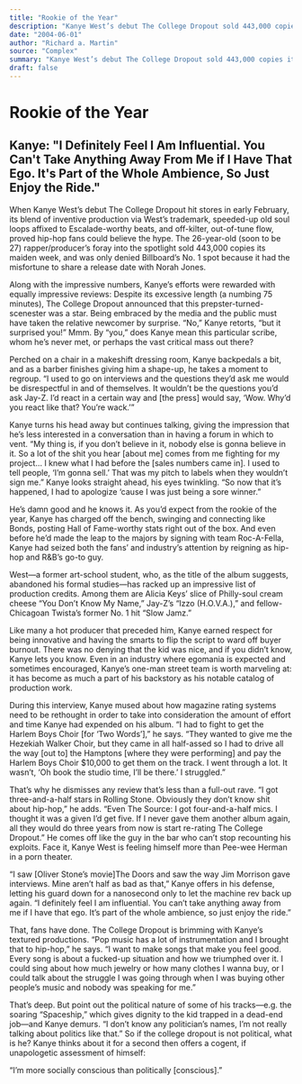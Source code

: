 ```yaml
---
title: "Rookie of the Year"
description: "Kanye West’s debut The College Dropout sold 443,000 copies its maiden week. The 26-year-old was only denied Billboard’s No. 1 spot because it had the misfortune to share a release date with Norah Jone..."
date: "2004-06-01"
author: "Richard a. Martin"
source: "Complex"
summary: "Kanye West’s debut The College Dropout sold 443,000 copies its maiden week. The 26-year-old was only denied Billboard’s No. 1 spot because it had the misfortune to share a release date with Norah Jones. By “you,” does Kanyye mean this particular scribe, whom he’s never met, or perhaps the vast critical mass out there?"
draft: false
---
```


# Rookie of the Year

## Kanye: "I Definitely Feel I Am Influential. You Can't Take Anything Away From Me if I Have That Ego. It's Part of the Whole Ambience, So Just Enjoy the Ride."

When Kanye West’s debut The College Dropout hit stores in early February, its blend of inventive production via West’s trademark, speeded-up old soul loops affixed to Escalade-worthy beats, and off-kilter, out-of-tune flow, proved hip-hop fans could believe the hype. The 26-year-old (soon to be 27) rapper/producer’s foray into the spotlight sold 443,000 copies its maiden week, and was only denied Billboard’s No. 1 spot because it had the misfortune to share a release date with Norah Jones.

Along with the impressive numbers, Kanye’s efforts were rewarded with equally impressive reviews: Despite its excessive length (a numbing 75 minutes), The College Dropout announced that this prepster-turned-scenester was a star. Being embraced by the media and the public must have taken the relative newcomer by surprise. “No,” Kanye retorts, “but it surprised you!” Mmm. By “you,” does Kanye mean this particular scribe, whom he’s never met, or perhaps the vast critical mass out there?

Perched on a chair in a makeshift dressing room, Kanye backpedals a bit, and as a barber finishes giving him a shape-up, he takes a moment to regroup. “I used to go on interviews and the questions they’d ask me would be disrespectful in and of themselves. It wouldn’t be the questions you’d ask Jay-Z. I’d react in a certain way and [the press] would say, ‘Wow. Why’d you react like that? You’re wack.’”

Kanye turns his head away but continues talking, giving the impression that he’s less interested in a conversation than in having a forum in which to vent. “My thing is, if you don’t believe in it, nobody else is gonna believe in it. So a lot of the shit you hear [about me] comes from me fighting for my project… I knew what I had before the [sales numbers came in]. I used to tell people, ‘I’m gonna sell.’ That was my pitch to labels when they wouldn’t sign me.” Kanye looks straight ahead, his eyes twinkling. “So now that it’s happened, I had to apologize ‘cause I was just being a sore winner.”

He’s damn good and he knows it. As you’d expect from the rookie of the year, Kanye has charged off the bench, swinging and connecting like Bonds, posting Hall of Fame-worthy stats right out of the box. And even before he’d made the leap to the majors by signing with team Roc-A-Fella, Kanye had seized both the fans’ and industry’s attention by reigning as hip-hop and R&B’s go-to guy. 

West—a former art-school student, who, as the title of the album suggests, abandoned his formal studies—has racked up an impressive list of production credits. Among them are Alicia Keys’ slice of Philly-soul cream cheese “You Don’t Know My Name,” Jay-Z’s “Izzo (H.O.V.A.),” and fellow-Chicagoan Twista’s former No. 1 hit “Slow Jamz.”

Like many a hot producer that preceded him, Kanye earned respect for being innovative and having the smarts to flip the script to ward off buyer burnout. There was no denying that the kid was nice, and if you didn’t know, Kanye lets you know. Even in an industry where egomania is expected and sometimes encouraged, Kanye’s one-man street team is worth marveling at: it has become as much a part of his backstory as his notable catalog of production work.

During this interview, Kanye mused about how magazine rating systems need to be rethought in order to take into consideration the amount of effort and time Kanye had expended on his album. “I had to fight to get the Harlem Boys Choir [for ‘Two Words’],” he says. “They wanted to give me the Hezekiah Walker Choir, but they came in all half-assed so I had to drive all the way [out to] the Hamptons [where they were performing] and pay the Harlem Boys Choir $10,000 to get them on the track. I went through a lot. It wasn’t, ‘Oh book the studio time, I’ll be there.’ I struggled.”

That’s why he dismisses any review that’s less than a full-out rave. “I got three-and-a-half stars in Rolling Stone. Obviously they don’t know shit about hip-hop,” he adds. “Even The Source: I got four-and-a-half mics. I thought it was a given I’d get five. If I never gave them another album again, all they would do three years from now is start re-rating The College Dropout.” He comes off like the guy in the bar who can’t stop recounting his exploits. Face it, Kanye West is feeling himself more than Pee-wee Herman in a porn theater.

“I saw [Oliver Stone’s movie]The Doors and saw the way Jim Morrison gave interviews. Mine aren’t half as bad as that,” Kanye offers in his defense, letting his guard down for a nanosecond only to let the machine rev back up again. “I definitely feel I am influential. You can’t take anything away from me if I have that ego. It’s part of the whole ambience, so just enjoy the ride.”

That, fans have done. The College Dropout is brimming with Kanye’s textured productions. “Pop music has a lot of instrumentation and I brought that to hip-hop,” he says. “I want to make songs that make you feel good. Every song is about a fucked-up situation and how we triumphed over it. I could sing about how much jewelry or how many clothes I wanna buy, or I could talk about the struggle I was going through when I was buying other people’s music and nobody was speaking for me.”

That’s deep. But point out the political nature of some of his tracks—e.g. the soaring “Spaceship,” which gives dignity to the kid trapped in a dead-end job—and Kanye demurs. “I don’t know any politician’s names, I’m not really talking about politics like that.” So if the college dropout is not political, what is he? Kanye thinks about it for a second then offers a cogent, if unapologetic assessment of himself:

“I’m more socially conscious than politically [conscious].”
